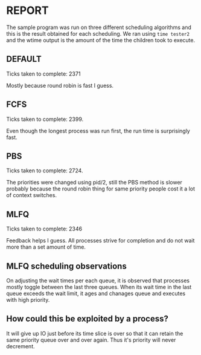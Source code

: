 # REPORT

The sample program was run on three different scheduling algorithms and this is the result obtained for each scheduling. We ran using `time tester2` and the wtime output is the amount of the time the children took to execute.

## DEFAULT

Ticks taken to complete: 2371

Mostly because round robin is fast I guess.

## FCFS

Ticks taken to complete: 2399.

Even though the longest process was run first, the run time is surprisingly fast.

## PBS

Ticks taken to complete: 2724.

The priorities were changed using pid/2, still the PBS method is slower probably because the round robin thing for same priority people cost it a lot of context switches.

## MLFQ

Ticks taken to complete: 2346

Feedback helps I guess. All processes strive for completion and do not wait more than a set amount of time.

## MLFQ scheduling observations

On adjusting the wait times per each queue, it is observed that processes mostly toggle between the last three queues. When its wait time in the last queue exceeds the wait limit, it ages and chanages queue and executes with high priority.

## How could this be exploited by a process?

It will give up IO just before its time slice is over so that it can retain the same priority queue over and over again. Thus it's priority will never decrement.